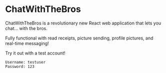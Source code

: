 # ChatWithTheBros

ChatWithTheBros is a revolutionary new React web application that lets you chat... with the bros. 

Fully functional with read receipts, picture sending, profile pictures, and real-time messaging!

Try it out with a test account!

```
Username: testuser
Password: 123
```
